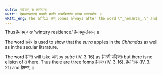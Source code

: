 ```yaml
---
sutra: सर्वत्राण् च तलोपश्च
vRtti: हेमन्तशब्दादण् प्रत्ययो भवति तत्सन्नियोगेन चास्य तकारलोपः ॥
vRtti_eng: The affix अण् comes always after the word \"_hemanta_,\" and (before this affix) the letter त of \"_hemanta_\" is elided.
---
```

Thus हैमनम् वासः 'wintery residence.' हैमनमुपलेपनम् ॥

The word सर्वत्र is used to show that the _sutra_ applies in the _Chhandas_ as well as in the secular literature.

The word हेमन्त will take अण् by _sutra_ (IV. 3. 16) as हैमन्ती पङ्क्तिः but there is no elision of त there. Thus there are three forms हैमन्तः (IV. 3. 16), हैमन्तिकं (IV. 3. 21) and हैमनम् ॥
